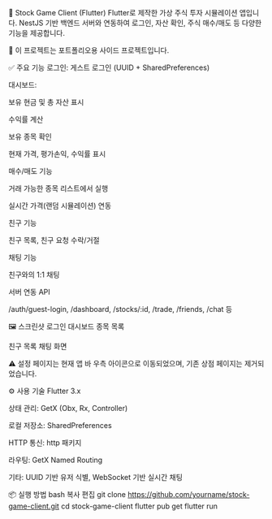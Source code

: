 📱 Stock Game Client (Flutter)
Flutter로 제작한 가상 주식 투자 시뮬레이션 앱입니다.
NestJS 기반 백엔드 서버와 연동하여 로그인, 자산 확인, 주식 매수/매도 등 다양한 기능을 제공합니다.

📌 이 프로젝트는 포트폴리오용 사이드 프로젝트입니다.

✅ 주요 기능
로그인: 게스트 로그인 (UUID + SharedPreferences)

대시보드:

보유 현금 및 총 자산 표시

수익률 계산

보유 종목 확인

현재 가격, 평가손익, 수익률 표시

매수/매도 기능

거래 가능한 종목 리스트에서 실행

실시간 가격(랜덤 시뮬레이션) 연동

친구 기능

친구 목록, 친구 요청 수락/거절

채팅 기능

친구와의 1:1 채팅

서버 연동 API

/auth/guest-login, /dashboard, /stocks/:id, /trade, /friends, /chat 등

🖼️ 스크린샷
로그인	대시보드	종목 목록
		

친구 목록	채팅 화면

⚠️ 설정 페이지는 현재 앱 바 우측 아이콘으로 이동되었으며, 기존 상점 페이지는 제거되었습니다.

⚙️ 사용 기술
Flutter 3.x

상태 관리: GetX (Obx, Rx, Controller)

로컬 저장소: SharedPreferences

HTTP 통신: http 패키지

라우팅: GetX Named Routing

기타: UUID 기반 유저 식별, WebSocket 기반 실시간 채팅

📦 실행 방법
bash
복사
편집
git clone https://github.com/yourname/stock-game-client.git
cd stock-game-client
flutter pub get
flutter run
